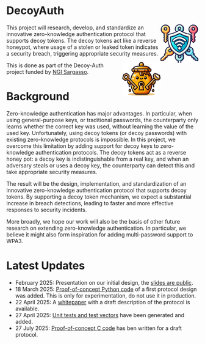 # DecoyAuth

<img align="right" src="multipw.png" width="100px">

This project will research, develop, and standardize an innovative zero-knowledge authentication protocol that supports decoy tokens. The decoy tokens act like a reverse honeypot, where usage of a stolen or leaked token indicates a security breach, triggering appropriate security measures.

<img align="right" src="decoyauth.png" width="100px">

This is done as part of the Decoy-Auth project funded by [NGI Sargasso](https://ngisargasso.eu/innovators/).

# Background

Zero-knowledge authentication has major advantages. In particular, when using general-purpose keys, or traditional passwords, the counterparty only learns whether the correct key was used, without learning the value of the used key. Unfortunately, using decoy tokens (or decoy passwords) with existing zero-knowledge protocols is impossible. In this project, we overcome this limitation by adding support for decoy keys to zero-knowledge authentication protocols. The decoy tokens act as a reverse honey pot: a decoy key is indistinguishable from a real key, and when an adversary steals or uses a decoy key, the counterparty can detect this and take appropriate security measures.

The result will be the design, implementation, and standardization of an innovative zero-knowledge authentication protocol that supports decoy tokens. By supporting a decoy token mechanism, we expect a substantial increase in breach detections, leading to faster and more effective responses to security incidents.

More broadly, we hope our work will also be the basis of other future research on extending zero-knowledge authentication. In particular, we believe it might also form inspiration for adding multi-password support to WPA3.

# Latest Updates

- February 2025: Presentation on our initial design, the [slides are public](docs/slides-feb2025.pdf).
- 18 March 2025: [Proof-of-concept Python code](scripts/README.md) of a first protocol design was added. This is only for experimentation, do not use it in production.
- 22 April 2025: A [whitepaper](docs/whitepaper.pdf) with a draft description of the protocol is available.
- 27 April 2025: [Unit tests and test vectors](scripts/TESTS.md) have been generated and added.
- 27 July 2025: [Proof-of-concept C code](c-prototype/README.md) has ben written for a draft protocol.

